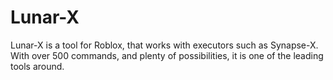 # Lunar-X
Lunar-X is a tool for Roblox, that works with executors such as Synapse-X. With over 500 commands, and plenty of possibilities, it is one of the leading tools around.
